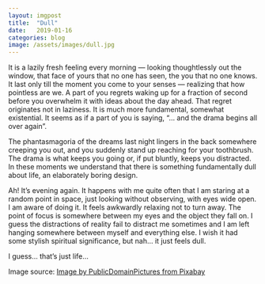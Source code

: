 ```yaml
---
layout: imgpost
title:  "Dull"
date:   2019-01-16
categories: blog
image: /assets/images/dull.jpg
---
```


It is a lazily fresh feeling every morning — looking thoughtlessly out the window, that face of yours that no one has seen, the you that no one knows. It last only till the moment you come to your senses — realizing that how pointless are we. A part of you regrets waking up for a fraction of second before you overwhelm it with ideas about the day ahead. That regret originates not in laziness. It is much more fundamental, somewhat existential. It seems as if a part of you is saying, “… and the drama begins all over again”.

The phantasmagoria of the dreams last night lingers in the back somewhere creeping you out, and you suddenly stand up reaching for your toothbrush. The drama is what keeps you going or, if put bluntly, keeps you distracted. In these moments we understand that there is something fundamentally dull about life, an elaborately boring design.

Ah! It’s evening again. It happens with me quite often that I am staring at a random point in space, just looking without observing, with eyes wide open. I am aware of doing it. It feels awkwardly relaxing not to turn away. The point of focus is somewhere between my eyes and the object they fall on. I guess the distractions of reality fail to distract me sometimes and I am left hanging somewhere between myself and everything else. I wish it had some stylish spiritual significance, but nah… it just feels dull.

I guess… that’s just life…

Image source: [Image by PublicDomainPictures from Pixabay][imgsrc]

[imgsrc]: https://pixabay.com/photos/rain-children-sad-bored-view-20242/